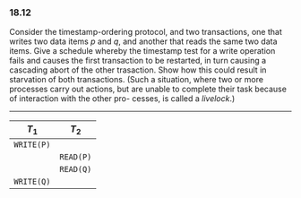### 18.12

Consider the timestamp-ordering protocol, and two transactions, one that writes two data items $p$ and $q$, and another that reads the same two data items. Give a schedule whereby the timestamp test for a write operation fails and causes the first transaction to be restarted, in turn causing a cascading abort of the other trasaction. Show how this could result in starvation of both transactions. (Such a situation, where two or more processes carry out actions, but are unable to complete their task because of interaction with the other pro-
cesses, is called a <i>livelock</i>.)

---

| $T_1$          | $T_2$   | 
|----------------|---------|
| ```WRITE(P)``` |         | 
|                | ```READ(P)``` |          
|                | ```READ(Q)``` |          
| ```WRITE(Q)``` |         |          
